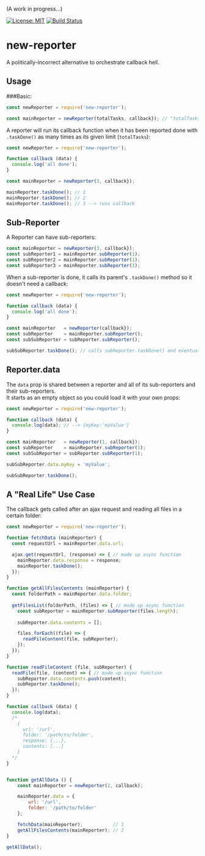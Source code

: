 (A work in progress...)

[![License: MIT](https://img.shields.io/badge/License-MIT-blue.svg)](https://opensource.org/licenses/MIT)
[![Build Status](https://travis-ci.org/taitulism/newTask.svg?branch=develop)](https://travis-ci.org/taitulism/newTask)

new-reporter
============
A politically-incorrect alternative to orchestrate callback hell.




Usage
-----
###Basic:
```js
const newReporter = require('new-reporter');

const mainReporter = newReporter(totalTasks, callback}); // "totalTasks" default is: 1
```

A reporter will run its callback function when it has been reported done with `.taskDone()` as many times as its given limit (`totalTasks`):
```js
const newReporter = require('new-reporter');

function callback (data) {
  console.log('all done');
}

const mainReporter = newReporter(3, callback});

mainReporter.taskDone(); // 1
mainReporter.taskDone(); // 2
mainReporter.taskDone(); // 3 --> runs callback
```




Sub-Reporter
------------
A Reporter can have sub-reporters:
```js
const mainReporter = newReporter(3, callback});
const subReporter1 = mainReporter.subReporter(1);
const subReporter2 = mainReporter.subReporter(1);
const subReporter3 = mainReporter.subReporter(1);
```

When a sub-reporter is done, it calls its parent's `.taskDone()` method so it doesn't need a callback:
```js
const newReporter = require('new-reporter');

function callback (data) {
  console.log('all done');
}

const mainReporter   = newReporter(callback});
const subReporter    = mainReporter.subReporter();
const subSubReporter = subReporter.subReporter();

subSubReporter.taskDone(); // calls subReporter.taskDone() and eventually mainReporter.taskDone()
```




Reporter.data
-------------
The `data` prop is shared between a reporter and all of its sub-reporters and their sub-reporters.  
It starts as an empty object so you could load it with your own props:
```js
const newReporter = require('new-reporter');

function callback (data) {
  console.log(data); // --> {myKey:'myValue'}
}

const mainReporter   = newReporter(1, callback});
const subReporter    = mainReporter.subReporter(1);
const subSubReporter = subReporter.subReporter(1);

subSubReporter.data.myKey = 'myValue';

subSubReporter.taskDone();
```




A "Real Life" Use Case
----------------------
The callback gets called after an ajax request and reading all files in a certain folder:
```js
const newReporter = require('new-reporter');

function fetchData (mainReporter) {
  const requestUrl = mainReporter.data.url;

  ajax.get(requestUrl, (response) => { // made up async function
    mainReporter.data.response = response;
    mainReporter.taskDone();
  });
}

function getAllFilesContents (mainReporter) {
  const folderPath = mainReporter.data.folder;
  
  getFilesList(folderPath, (files) => { // made up async function
    const subReporter = mainReporter.subReporter(files.length);
    
    subReporter.data.contents = [];

    files.forEach((file) => {
      readFileContent(file, subReporter);
    });
  });
}

function readFileContent (file, subReporter) {
  readFile(file, (content) => { // made up async function
    subReporter.data.contents.push(content);
    subReporter.taskDone();
  });
}

function callback (data) {
  console.log(data);
  /*
    {
      url: '/url',
      folder: '/path/to/folder',
      response: {...},
      contents: [...]
    }
  */
}


function getAllData () {
    const mainReporter = newReporter(2, callback);

    mainReporter.data = {
        url: '/url',
        folder: '/path/to/folder'
    };

    fetchData(mainReporter);           // 1
    getAllFilesContents(mainReporter); // 2
}

getAllData();
```

